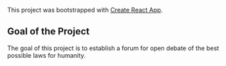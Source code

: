 This project was bootstrapped with [Create React App](https://github.com/facebook/create-react-app).

## Goal of the Project

The goal of this project is to establish a forum for open debate of the best possible laws for humanity.
